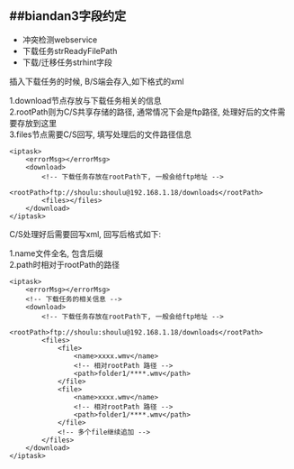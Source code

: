 ##biandan3字段约定
---

* 冲突检测webservice
* 下载任务strReadyFilePath
* 下载/迁移任务strhint字段  

插入下载任务的时候, B/S端会存入,如下格式的xml   

1.download节点存放与下载任务相关的信息  
2.rootPath则为C/S共享存储的路径, 通常情况下会是ftp路径, 处理好后的文件需要存放到这里  
3.files节点需要C/S回写, 填写处理后的文件路径信息  

    <iptask>
        <errorMsg></errorMsg>
        <download>
            <!-- 下载任务存放在rootPath下, 一般会给ftp地址 -->
            <rootPath>ftp://shoulu:shoulu@192.168.1.18/downloads</rootPath>
            <files></files>
        </download>
    </iptask>


C/S处理好后需要回写xml, 回写后格式如下: 

1.name文件全名, 包含后缀  
2.path时相对于rootPath的路径   

    <iptask>
        <errorMsg></errorMsg>
        <!-- 下载任务的相关信息 -->
        <download>
            <!-- 下载任务存放在rootPath下, 一般会给ftp地址 -->
            <rootPath>ftp://shoulu:shoulu@192.168.1.18/downloads</rootPath>
            <files>
                <file>
                    <name>xxxx.wmv</name>
                    <!-- 相对rootPath 路径 -->
                    <path>folder1/****.wmv</path>
                </file>
                <file>
                    <name>xxxx.wmv</name>
                    <!-- 相对rootPath 路径 -->
                    <path>folder1/****.wmv</path>
                </file>
                <!-- 多个file继续追加 -->
            </files>   
        </download>
    </iptask>   

